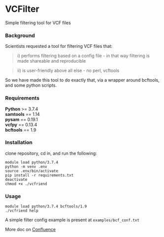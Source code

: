 # VCFilter

Simple filtering tool for VCF files

### Background

Scientists requested a tool for filtering VCF files that:  
> i) performs filtering based on a config file - in that way filtering is made shareable and reproducible  
  
> ii) is user-friendly above all else - no perl, vcftools 

So we have made this tool to do exactly that, via a wrapper around bcftools, and some python scripts.  

### Requirements

**Python** >= 3.7.4  
**samtools** == 1.14  
**pysam** == 0.19.1  
**vcfpy** == 0.13.4  
**bcftools** == 1.9

### Installation

clone repository, cd in, and run the following:
```
module load python/3.7.4
python -m venv .env
source .env/bin/activate
pip install -r requirements.txt
deactivate
chmod +x ./vcfriend
```

### Usage

```
module load python/3.7.4 bcftools/1.9
./vcfriend help
```
A simple filter config example is present at `examples/bcf_conf.txt`

More doc on [Confluence](https://confluence.sanger.ac.uk/display/CAS/vcfilter)
